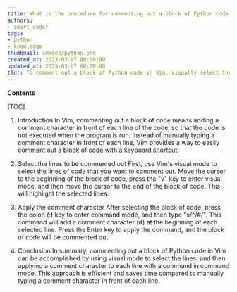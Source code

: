 ```yaml
---
title: What is the procedure for commenting out a block of Python code in vim?
authors:
- smart_coder
tags:
- python
- knowledge
thumbnail: images/python.png
created_at: 2023-03-07 00:00:00
updated_at: 2023-03-07 00:00:00
tldr: To comment out a block of Python code in Vim, visually select the block and then type `norm i#` to insert a `#` at the beginning of each line in the block.
---
```


**Contents**

[TOC]

1. Introduction
In Vim, commenting out a block of code means adding a comment character in front of each line of the code, so that the code is not executed when the program is run. Instead of manually typing a comment character in front of each line, Vim provides a way to easily comment out a block of code with a keyboard shortcut.

2. Select the lines to be commented out
First, use Vim's visual mode to select the lines of code that you want to comment out. Move the cursor to the beginning of the block of code, press the "v" key to enter visual mode, and then move the cursor to the end of the block of code. This will highlight the selected lines.

3. Apply the comment character
After selecting the block of code, press the colon (:) key to enter command mode, and then type "s/^/#/". This command will add a comment character (#) at the beginning of each selected line. Press the Enter key to apply the command, and the block of code will be commented out.

4. Conclusion
In summary, commenting out a block of Python code in Vim can be accomplished by using visual mode to select the lines, and then applying a comment character to each line with a command in command mode. This approach is efficient and saves time compared to manually typing a comment character in front of each line.
